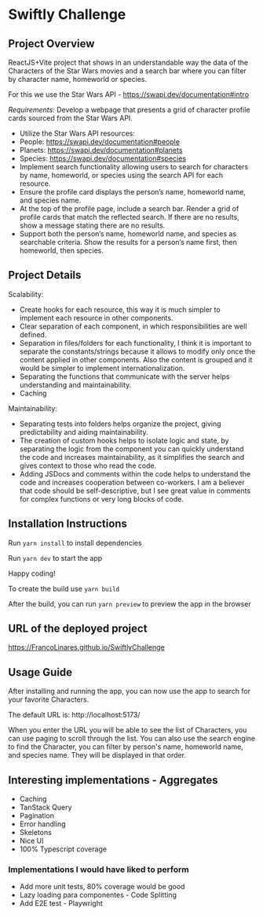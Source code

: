 # Swiftly Challenge

## Project Overview

ReactJS+Vite project that shows in an understandable way the data of the Characters of the Star Wars movies and a search bar where you can filter by character name, homeworld or species.

For this we use the Star Wars API - https://swapi.dev/documentation#intro

_Requirements:_
Develop a webpage that presents a grid of character profile cards sourced from the Star Wars API.

- Utilize the Star Wars API resources:
- People: https://swapi.dev/documentation#people
- Planets: https://swapi.dev/documentation#planets
- Species: https://swapi.dev/documentation#species
- Implement search functionality allowing users to search for characters by name, homeworld, or species using the search API for each resource.
- Ensure the profile card displays the person’s name, homeworld name, and species name.
- At the top of the profile page, include a search bar. Render a grid of profile cards that match the reflected search. If there are no results, show a message stating there are no results.
- Support both the person’s name, homeworld name, and species as searchable criteria. Show the results for a person’s name first, then homeworld, then species.

## Project Details

Scalability:

- Create hooks for each resource, this way it is much simpler to implement each resource in other components.
- Clear separation of each component, in which responsibilities are well defined.
- Separation in files/folders for each functionality, I think it is important to separate the constants/strings because it allows to modify only once the content applied in other components. Also the content is grouped and it would be simpler to implement internationalization.
- Separating the functions that communicate with the server helps understanding and maintainability.
- Caching

Maintainability:

- Separating tests into folders helps organize the project, giving predictability and aiding maintainability.
- The creation of custom hooks helps to isolate logic and state, by separating the logic from the component you can quickly understand the code and increases maintainability, as it simplifies the search and gives context to those who read the code.
- Adding JSDocs and comments within the code helps to understand the code and increases cooperation between co-workers. I am a believer that code should be self-descriptive, but I see great value in comments for complex functions or very long blocks of code.

## Installation Instructions

Run `yarn install` to install dependencies

Run `yarn dev` to start the app

Happy coding!

To create the build use `yarn build`

After the build, you can run `yarn preview` to preview the app in the browser

## URL of the deployed project

https://FrancoLinares.github.io/SwiftlyChallenge

## Usage Guide

After installing and running the app, you can now use the app to search for your favorite Characters.

The default URL is: http://localhost:5173/

When you enter the URL you will be able to see the list of Characters, you can use paging to scroll through the list.
You can also use the search engine to find the Character, you can filter by person's name, homeworld name, and species name. They will be displayed in that order.

## Interesting implementations - Aggregates

- Caching
- TanStack Query
- Pagination
- Error handling
- Skeletons
- Nice UI
- 100% Typescript coverage

### Implementations I would have liked to perform

- Add more unit tests, 80% coverage would be good
- Lazy loading para componentes - Code Splitting
- Add E2E test - Playwright
